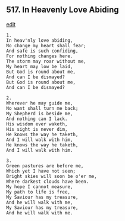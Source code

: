 
## 517.  In Heavenly Love Abiding
[edit](https://docs.google.com/document/d/1by3wevvmg8fO5mnu8olYm2yhCb15tWYq/edit?mode=html)



    1.
    In heav'nly love abiding,
    No change my heart shall fear;
    And safe is such confiding,
    For nothing changes here.
    The storm may roar without me,
    My heart may low be laid,
    But God is round about me,
    And can I be dismayed?
    But God is round about me,
    And can I be dismayed?

    2.
    Wherever he may guide me,
    No want shall turn me back;
    My Shepherd is beside me,
    And nothing can I lack.
    His wisdom ever waketh,
    His sight is never dim,
    He knows the way he taketh,
    And I will walk with him,
    He knows the way he taketh, 
    And I will walk with him.

    3.
    Green pastures are before me,
    Which yet I have not seen;
    Bright skies will soon be o'er me,
    Where darkest clouds have been.
    My hope I cannot measure,
    My path to life is free,
    My Saviour has my treasure,
    And he will walk with me,
    My Saviour has my treasure,
    And he will walk with me.
